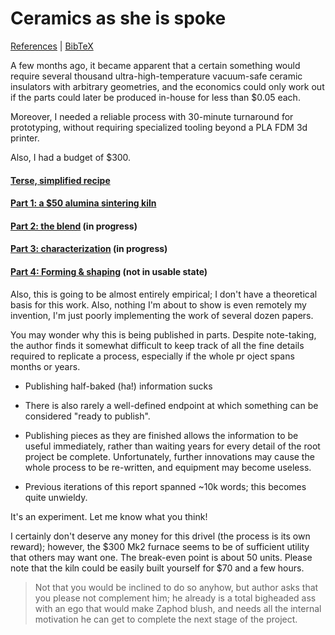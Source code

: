 # Ceramics as she is spoke

[References](./references.pdf) | [BibTeX](./bibtex.bib) 



A few months ago, it became apparent that a certain something would require several thousand ultra-high-temperature vacuum-safe ceramic insulators with arbitrary geometries, and the economics could only work out if the parts could later be produced in-house for less than $0.05 each. 

Moreover, I needed a reliable process with 30-minute turnaround for prototyping, without requiring specialized tooling beyond a PLA FDM 3d printer. 

Also, I had a budget of $300.

#### [Terse, simplified recipe]()



#### [Part 1: a $50 alumina sintering kiln]()

#### [Part 2: the blend]() (in progress)

#### [Part 3: characterization]() (in progress)

#### [Part 4: Forming & shaping]() (not in usable state)



Also, this is going to be almost entirely empirical; I don't have a theoretical basis for this work. Also, nothing I'm about to show is even remotely my invention, I'm just poorly implementing the work of several dozen papers.





You may wonder why this is being published in parts. Despite note-taking, the author finds it somewhat difficult to keep track of all the fine details required to replicate a process, especially if the whole pr	oject spans months or years. 

- Publishing half-baked (ha!) information sucks

- There is also rarely a well-defined endpoint at which something can be considered "ready to publish".
- Publishing pieces as they are finished allows the information to be useful immediately, rather than waiting years for every detail of the root project be complete. Unfortunately, further innovations may cause the whole process to be re-written, and equipment may become useless.
- Previous iterations of this report spanned ~10k words; this becomes quite unwieldy.

It's an experiment. Let me know what you think!



I certainly don't deserve any money for this drivel (the process is its own reward); however, the \$300 Mk2 furnace seems to be of sufficient utility that others may want one.  The break-even point is about 50 units. Please note that the kiln could be easily built yourself for \$70 and a few hours.



> Not that you would be inclined to do so anyhow, but author asks that you please not complement him; he already is a total bigheaded ass with an ego that would make Zaphod blush, and needs all the internal motivation he can get to complete the next stage of the project.